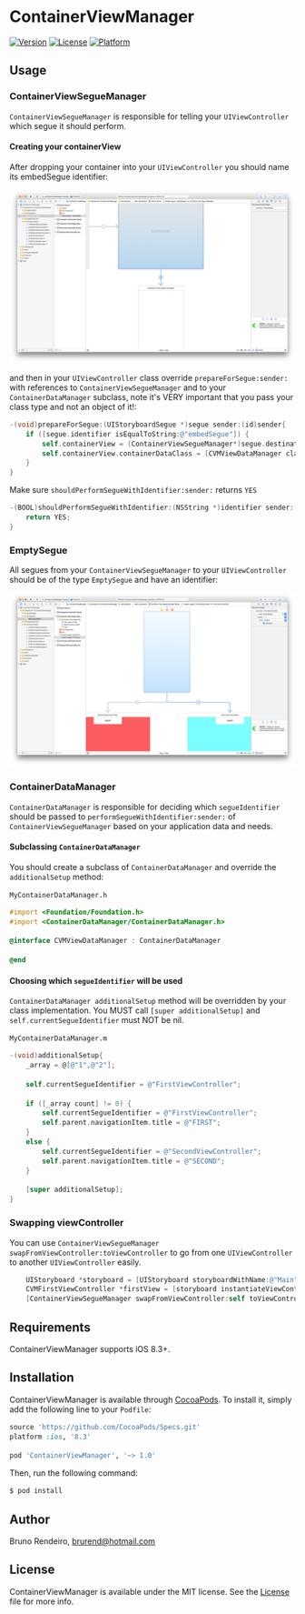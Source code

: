 # ContainerViewManager

[![Version](https://img.shields.io/cocoapods/v/ContainerViewManager.svg?style=flat)](http://cocoapods.org/pods/ContainerViewManager)
[![License](https://img.shields.io/cocoapods/l/ContainerViewManager.svg?style=flat)](http://cocoapods.org/pods/ContainerViewManager)
[![Platform](https://img.shields.io/cocoapods/p/ContainerViewManager.svg?style=flat)](http://cocoapods.org/pods/ContainerViewManager)

## Usage

### ContainerViewSegueManager

`ContainerViewSegueManager` is responsible for telling your `UIViewController` which segue it should perform.

#### Creating your containerView

After dropping your container into your `UIViewController` you should name its embedSegue identifier:

![Screenshots/EmbedSegueSS.png](Screenshots/EmbedSegueSS.png)

and then in your `UIViewController` class override `prepareForSegue:sender:` with references to `ContainerViewSegueManager` and to your `ContainerDataManager` subclass, 
note it's VERY important that you pass your class type and not an object of it!:

```objective-c
-(void)prepareForSegue:(UIStoryboardSegue *)segue sender:(id)sender{
    if ([segue.identifier isEqualToString:@"embedSegue"]) {
        self.containerView = (ContainerViewSegueManager*)segue.destinationViewController;
        self.containerView.containerDataClass = [CVMViewDataManager class];
    }
}
```

Make sure `shouldPerformSegueWithIdentifier:sender:` returns `YES`

```objective-c
-(BOOL)shouldPerformSegueWithIdentifier:(NSString *)identifier sender:(id)sender{
    return YES;
}
```

### EmptySegue

All segues from your `ContainerViewSegueManager` to your `UIViewController` should be of the type `EmptySegue` and have an identifier:

![Screenshots/EmptySegueSS.png](Screenshots/EmptySegueSS.png)

### ContainerDataManager

`ContainerDataManager` is responsible for deciding which `segueIdentifier` should be passed to `performSegueWithIdentifier:sender:` of `ContainerViewSegueManager` based on your application data and needs.

#### Subclassing `ContainerDataManager`

You should create a subclass of `ContainerDataManager` and override the `additionalSetup` method:

`MyContainerDataManager.h`
```objective-c
#import <Foundation/Foundation.h>
#import <ContainerDataManager/ContainerDataManager.h>

@interface CVMViewDataManager : ContainerDataManager

@end
```

#### Choosing which `segueIdentifier` will be used

`ContainerDataManager additionalSetup` method will be overridden by your class implementation. You MUST call `[super additionalSetup]` and `self.currentSegueIdentifier` must NOT be nil.

`MyContainerDataManager.m`
```objective-c
-(void)additionalSetup{
    _array = @[@"1",@"2"];
    
    self.currentSegueIdentifier = @"FirstViewController";

    if ([_array count] != 0) {
        self.currentSegueIdentifier = @"FirstViewController";
        self.parent.navigationItem.title = @"FIRST";
    }
    else {
        self.currentSegueIdentifier = @"SecondViewController";
        self.parent.navigationItem.title = @"SECOND";
    }
    
    [super additionalSetup];
}
```

### Swapping viewController

You can use `ContainerViewSegueManager swapFromViewController:toViewController` to go from one `UIViewController` to another `UIViewController` easily.

```objective-c
    UIStoryboard *storyboard = [UIStoryboard storyboardWithName:@"Main" bundle:nil];
    CVMFirstViewController *firstView = [storyboard instantiateViewControllerWithIdentifier:@"CVMFirstViewController"];
    [ContainerViewSegueManager swapFromViewController:self toViewController:firstView];
```

## Requirements

ContainerViewManager supports iOS 8.3+.

## Installation

ContainerViewManager is available through [CocoaPods](http://cocoapods.org). To install
it, simply add the following line to your `Podfile`:

```ruby
source 'https://github.com/CocoaPods/Specs.git'
platform :ios, '8.3'

pod 'ContainerViewManager', '~> 1.0'
```

Then, run the following command:

```bash
$ pod install
```

## Author

Bruno Rendeiro, brurend@hotmail.com

## License

ContainerViewManager is available under the MIT license. See the [License](https://github.com/brurend/ContainerViewManager/blob/master/LICENSE.md) file for more info.

